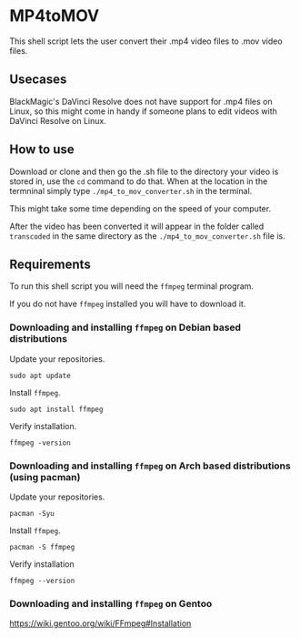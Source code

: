# MP4toMOV

This shell script lets the user convert their .mp4 video files to .mov video files.

## Usecases

BlackMagic's DaVinci Resolve does not have support for .mp4 files on Linux, so this might come in handy if someone plans to edit videos with DaVinci Resolve on Linux.

## How to use

Download or clone and then go the .sh file to the directory your video is stored in, use the `cd` command to do that. When at the location in the termninal simply type `./mp4_to_mov_converter.sh` in the terminal. 

This might take some time depending on the speed of your computer.

After the video has been converted it will appear in the folder called `transcoded` in the same directory as the `./mp4_to_mov_converter.sh` file is. 

## Requirements

To run this shell script you will need the `ffmpeg` terminal program.

If you do not have `ffmpeg` installed you will have to download it.

### Downloading and installing `ffmpeg` on Debian based distributions

Update your repositories.

`sudo apt update`

Install `ffmpeg`.

`sudo apt install ffmpeg`

Verify installation.

`ffmpeg -version`

### Downloading and installing `ffmpeg` on Arch based distributions (using pacman)

Update your repositories.

`pacman -Syu`

Install `ffmpeg`.

`pacman -S ffmpeg`

Verify installation

`ffmpeg --version`

### Downloading and installing `ffmpeg` on Gentoo

https://wiki.gentoo.org/wiki/FFmpeg#Installation